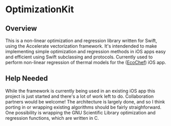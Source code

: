 # OptimizationKit

## Overview
This is a non-linear optimization and regression library written for Swift, using the Accelerate vectorization framework. It's intendended to make implementing simple optimization and regression methods in iOS apps easy and efficient using Swift subclassing and protocols. Currently used to perform non-linear regression of thermal models for the ([EcoChef](http://www.github.com/jonbirge/ecochef)) iOS app.

## Help Needed
While the framework is currently being used in an existing iOS app this project is just started and there's a lot of work left to do. Collaboration partners would be welcome! The architecture is largely done, and so I think porting in or wrapping existing algorithms should be fairly straighforward. One possibility is wrapping the GNU Scientific Library optimization and regression functions, which are written in C.
